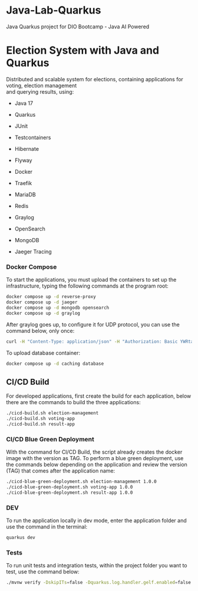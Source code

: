 # Java-Lab-Quarkus
Java Quarkus project for DIO Bootcamp - Java AI Powered

# Election System with Java and Quarkus


Distributed and scalable system for elections, 
containing applications for voting, election management  
and querying results, using:

  - Java 17

  - Quarkus

  - JUnit

  - Testcontainers

  - Hibernate

  - Flyway

  - Docker

  - Traefik

  - MariaDB

  - Redis

  - Graylog

  - OpenSearch

  - MongoDB

  - Jaeger Tracing


###  Docker Compose
To start the applications, you must upload the containers to set up the infrastructure, typing the following commands at the program root:

```bash
docker compose up -d reverse-proxy
docker compose up -d jaeger
docker compose up -d mongodb opensearch
docker compose up -d graylog
```

After graylog goes up, to configure it for UDP protocol, you can use the command below, only once:
```bash
curl -H "Content-Type: application/json" -H "Authorization: Basic YWRtaW46YWRtaW4=" -H "X-Requested-By: curl" -X POST -v -d '{"title":"udp input","configuration":{"recv_buffer_size":262144,"bind_address":"0.0.0.0","port":12201,"decompress_size_limit":8388608},"type":"org.graylog2.inputs.gelf.udp.GELFUDPInput","global":true}' http://logging.private.dio.localhost/api/system/inputs
```
To upload database container:

```bash
docker compose up -d caching database
```

##  CI/CD Build

For developed applications, first create the build for each application, below there are the commands to build the three applications:

```bash
./cicd-build.sh election-management
./cicd-build.sh voting-app
./cicd-build.sh result-app
```

###  CI/CD Blue Green Deployment
With the command for CI/CD Build, the script already creates the docker image with the version as TAG. To perform a blue green deployment, use the commands below depending on the application and review the version (TAG) that comes after the application name:

```bash
./cicd-blue-green-deployment.sh election-management 1.0.0
./cicd-blue-green-deployment.sh voting-app 1.0.0
./cicd-blue-green-deployment.sh result-app 1.0.0
```

### DEV
To run the application locally in dev mode, enter the application folder and use the command in the terminal:

```bash
quarkus dev
```

### Tests
To run unit tests and integration tests, within the project folder you want to test, use the command below:

```bash
./mvnw verify -DskipITs=false -Dquarkus.log.handler.gelf.enabled=false -Dquarkus.opentelemetry.enable=false -Dquarkus.datasource.jdbc.driver=org.mariadb.jdbc.Driver
```
